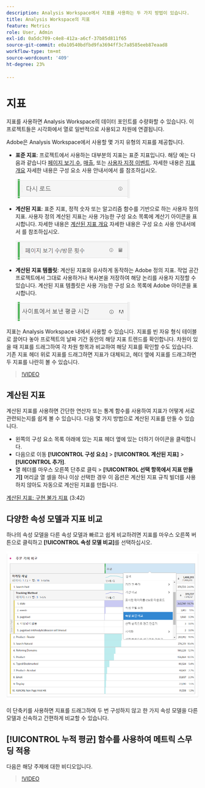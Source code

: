 ```yaml
---
description: Analysis Workspace에서 지표를 사용하는 두 가지 방법이 있습니다.
title: Analysis Workspace의 지표
feature: Metrics
role: User, Admin
exl-id: 0a5dc709-c4e8-412a-a6cf-37b85d811f65
source-git-commit: e0a10540bdfbd9fa3694ff3c7a8585eeb87eaad8
workflow-type: tm+mt
source-wordcount: '409'
ht-degree: 23%

---
```


# 지표

지표를 사용하면 Analysis Workspace의 데이터 포인트를 수량화할 수 있습니다. 이 프로젝트들은 시각화에서 열로 일반적으로 사용되고 차원에 연결됩니다.

Adobe은 Analysis Workspace에서 사용할 몇 가지 유형의 지표를 제공합니다.

* **표준 지표**: 프로젝트에서 사용하는 대부분의 지표는 표준 지표입니다. 해당 예는 다음과 같습니다 [페이지 보기 수](/help/components/metrics/page-views.md), [매출](/help/components/metrics/revenue.md), 또는 [사용자 지정 이벤트](/help/components/metrics/custom-events.md). 자세한 내용은 [지표 개요](/help/components/metrics/overview.md) 자세한 내용은 구성 요소 사용 안내서에서 를 참조하십시오.

   ![표준 지표](assets/standard-metric.png)

* **계산된 지표**: 표준 지표, 정적 숫자 또는 알고리즘 함수를 기반으로 하는 사용자 정의 지표. 사용자 정의 계산된 지표는 사용 가능한 구성 요소 목록에 계산기 아이콘을 표시합니다. 자세한 내용은 [계산된 지표 개요](/help/components/c-calcmetrics/cm-overview.md) 자세한 내용은 구성 요소 사용 안내서에서 를 참조하십시오.

   ![계산된 지표](assets/calculated-metric.png)

* **계산된 지표 템플릿**: 계산된 지표와 유사하게 동작하는 Adobe 정의 지표. 작업 공간 프로젝트에서 그대로 사용하거나 복사본을 저장하여 해당 논리를 사용자 지정할 수 있습니다. 계산된 지표 템플릿은 사용 가능한 구성 요소 목록에 Adobe 아이콘을 표시합니다.

   ![계산된 지표 템플릿](assets/calculated-metric-template.png)

지표는 Analysis Workspace 내에서 사용할 수 있습니다. 지표를 빈 자유 형식 테이블로 끌어다 놓아 프로젝트의 날짜 기간 동안의 해당 지표 트렌드를 확인합니다. 차원이 있을 때 지표를 드래그하여 각 차원 항목과 비교하여 해당 지표를 확인할 수도 있습니다. 기존 지표 헤더 위로 지표를 드래그하면 지표가 대체되고, 헤더 옆에 지표를 드래그하면 두 지표를 나란히 볼 수 있습니다.

>[!VIDEO](https://video.tv.adobe.com/v/40817/?quality=12)

## 계산된 지표

계산된 지표를 사용하면 간단한 연산자 또는 통계 함수를 사용하여 지표가 어떻게 서로 관련되는지를 쉽게 볼 수 있습니다. 다음 몇 가지 방법으로 계산된 지표를 만들 수 있습니다.

* 왼쪽의 구성 요소 목록 아래에 있는 지표 헤더 옆에 있는 더하기 아이콘을 클릭합니다.
* 다음으로 이동 **[!UICONTROL 구성 요소]** > **[!UICONTROL 계산된 지표]** > **[!UICONTROL 추가]**.
* 열 헤더를 마우스 오른쪽 단추로 클릭 > **[!UICONTROL 선택 항목에서 지표 만들기]** 머리글 열 셀을 하나 이상 선택한 경우 이 옵션은 계산된 지표 규칙 빌더를 사용하지 않아도 자동으로 계산된 지표를 만듭니다.

[계산된 지표: 구현 불가 지표](https://experienceleague.adobe.com/docs/analytics-learn/tutorials/components/calculated-metrics/calculated-metrics-implementationless-metrics.html?lang=ko-KR)  (3:42)

## 다양한 속성 모델과 지표 비교

하나의 속성 모델을 다른 속성 모델과 빠르고 쉽게 비교하려면 지표를 마우스 오른쪽 버튼으로 클릭하고 **[!UICONTROL 속성 모델 비교]**&#x200B;를 선택하십시오.

![속성 비교](assets/compare-attribution.png)

이 단축키를 사용하면 지표를 드래그하여 두 번 구성하지 않고 한 가지 속성 모델을 다른 모델과 신속하고 간편하게 비교할 수 있습니다.

## [!UICONTROL 누적 평균] 함수를 사용하여 메트릭 스무딩 적용

다음은 해당 주제에 대한 비디오입니다.

>[!VIDEO](https://video.tv.adobe.com/v/27068/?quality=12)
